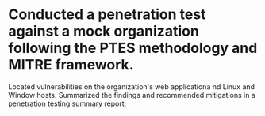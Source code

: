 # Conducted a penetration test against a mock organization following the PTES methodology and MITRE framework. 
Located vulnerabilities on the organization's web applicationa nd Linux and Window hosts. 
Summarized the findings and recommended mitigations in a penetration testing summary report. 
